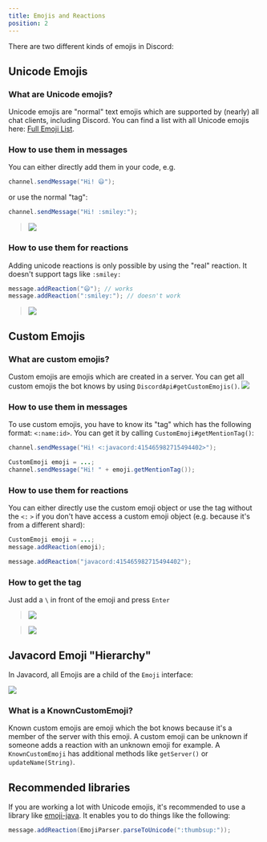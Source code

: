 ```yaml
---
title: Emojis and Reactions
position: 2
---
```


There are two different kinds of emojis in Discord:

## Unicode Emojis

### What are Unicode emojis?

Unicode emojis are "normal" text emojis which are supported by (nearly) all chat clients, including Discord. You can find a list with all Unicode emojis here: [Full Emoji List](https://unicode.org/emoji/charts/full-emoji-list.html).

### How to use them in messages

You can either directly add them in your code, e.g.
```java
channel.sendMessage("Hi! 😃");
```
or use the normal "tag":
```java
channel.sendMessage("Hi! :smiley:");
```
>![](https://i.imgur.com/VBiTPq5.png)

### How to use them for reactions

Adding unicode reactions is only possible by using the "real" reaction. It doesn't support tags like `:smiley:`
```java
message.addReaction("😃"); // works
message.addReaction(":smiley:"); // doesn't work
```
>![](https://i.imgur.com/Wpp8PNz.png)

## Custom Emojis

### What are custom emojis?

Custom emojis are emojis which are created in a server. You can get all custom emojis the bot knows by using `DiscordApi#getCustomEmojis()`.
![](https://i.imgur.com/5tb3Kxu.png)

### How to use them in messages

To use custom emojis, you have to know its "tag" which has the following format: `<:name:id>`. You can get it by calling `CustomEmoji#getMentionTag()`:
```java
channel.sendMessage("Hi! <:javacord:415465982715494402>");
```
```java
CustomEmoji emoji = ...;
channel.sendMessage("Hi! " + emoji.getMentionTag());
```

### How to use them for reactions

You can either directly use the custom emoji object or use the tag without the `<:` `>` if you don't have access a custom emoji object (e.g. because it's from a different shard):

```java
CustomEmoji emoji = ...;
message.addReaction(emoji);
```
```java
message.addReaction("javacord:415465982715494402");
```

### How to get the tag

Just add a `\` in front of the emoji and press `Enter`
> ![](https://i.imgur.com/9L1WyFm.gif)

> ![](https://i.imgur.com/4WTGo7F.png)

## Javacord Emoji "Hierarchy"

In Javacord, all Emojis are a child of the `Emoji` interface:

![](https://i.imgur.com/YtMKqXe.png)

### What is a KnownCustomEmoji?

Known custom emojis are emoji which the bot knows because it's a member of the server with this emoji. A custom emoji can be unknown if someone adds a reaction with an unknown emoji for example. A `KnownCustomEmoji` has additional methods like `getServer()` or `updateName(String)`.

## Recommended libraries

If you are working a lot with Unicode emojis, it's recommended to use a library like [emoji-java](https://github.com/vdurmont/emoji-java). It enables you to do things like the following:
```java
message.addReaction(EmojiParser.parseToUnicode(":thumbsup:"));
```